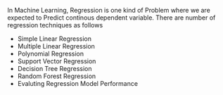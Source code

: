 In Machine Learning, Regression is one kind of Problem where we are expected to Predict continous 
dependent variable. There are number of regression techniques as follows 

* Simple Linear Regression
* Multiple Linear Regression
* Polynomial Regression
* Support Vector Regression
* Decision Tree Regression
* Random Forest Regression
* Evaluting Regression Model Performance

